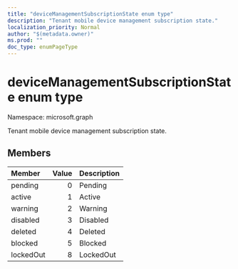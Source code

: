 ```yaml
---
title: "deviceManagementSubscriptionState enum type"
description: "Tenant mobile device management subscription state."
localization_priority: Normal
author: "$(metadata.owner)"
ms.prod: ""
doc_type: enumPageType
---
```


# deviceManagementSubscriptionState enum type

Namespace: microsoft.graph

Tenant mobile device management subscription state.

## Members

| Member    | Value | Description |
| :-------- | ----: | :---------- |
| pending   | 0     | Pending     |
| active    | 1     | Active      |
| warning   | 2     | Warning     |
| disabled  | 3     | Disabled    |
| deleted   | 4     | Deleted     |
| blocked   | 5     | Blocked     |
| lockedOut | 8     | LockedOut   |